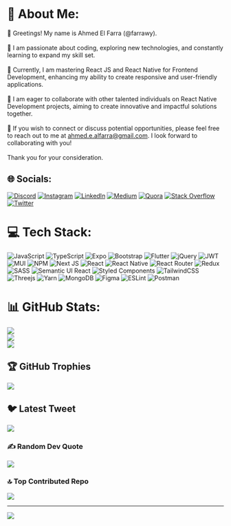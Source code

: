 # 💫 About Me:
👋 Greetings! My name is Ahmed El Farra (@farrawy).<br><br>🎯 I am passionate about coding, exploring new technologies, and constantly learning to expand my skill set.<br><br>🚀 Currently, I am mastering React JS and React Native for Frontend Development, enhancing my ability to create responsive and user-friendly applications.<br><br>🤝 I am eager to collaborate with other talented individuals on React Native Development projects, aiming to create innovative and impactful solutions together.<br><br>📧 If you wish to connect or discuss potential opportunities, please feel free to reach out to me at ahmed.e.alfarra@gmail.com. I look forward to collaborating with you!<br><br>Thank you for your consideration.


## 🌐 Socials:
[![Discord](https://img.shields.io/badge/Discord-%237289DA.svg?logo=discord&logoColor=white)](https://discord.gg/#7304) [![Instagram](https://img.shields.io/badge/Instagram-%23E4405F.svg?logo=Instagram&logoColor=white)](https://instagram.com/istashajr) [![LinkedIn](https://img.shields.io/badge/LinkedIn-%230077B5.svg?logo=linkedin&logoColor=white)](https://linkedin.com/in/ahmadalfarra) [![Medium](https://img.shields.io/badge/Medium-12100E?logo=medium&logoColor=white)](https://medium.com/@ahmed.e.alfarra) [![Quora](https://img.shields.io/badge/Quora-%23B92B27.svg?logo=Quora&logoColor=white)](https://quora.com/profile/Ahmed-Elfarra-4) [![Stack Overflow](https://img.shields.io/badge/-Stackoverflow-FE7A16?logo=stack-overflow&logoColor=white)](https://stackoverflow.com/users/17883294) [![Twitter](https://img.shields.io/badge/Twitter-%231DA1F2.svg?logo=Twitter&logoColor=white)](https://twitter.com/istashajr) 

# 💻 Tech Stack:
![JavaScript](https://img.shields.io/badge/javascript-%23323330.svg?style=plastic&logo=javascript&logoColor=%23F7DF1E) ![TypeScript](https://img.shields.io/badge/typescript-%23007ACC.svg?style=plastic&logo=typescript&logoColor=white) ![Expo](https://img.shields.io/badge/expo-1C1E24?style=plastic&logo=expo&logoColor=#D04A37) ![Bootstrap](https://img.shields.io/badge/bootstrap-%23563D7C.svg?style=plastic&logo=bootstrap&logoColor=white) ![Flutter](https://img.shields.io/badge/Flutter-%2302569B.svg?style=plastic&logo=Flutter&logoColor=white) ![jQuery](https://img.shields.io/badge/jquery-%230769AD.svg?style=plastic&logo=jquery&logoColor=white) ![JWT](https://img.shields.io/badge/JWT-black?style=plastic&logo=JSON%20web%20tokens) ![MUI](https://img.shields.io/badge/MUI-%230081CB.svg?style=plastic&logo=material-ui&logoColor=white) ![NPM](https://img.shields.io/badge/NPM-%23000000.svg?style=plastic&logo=npm&logoColor=white) ![Next JS](https://img.shields.io/badge/Next-black?style=plastic&logo=next.js&logoColor=white) ![React](https://img.shields.io/badge/react-%2320232a.svg?style=plastic&logo=react&logoColor=%2361DAFB) ![React Native](https://img.shields.io/badge/react_native-%2320232a.svg?style=plastic&logo=react&logoColor=%2361DAFB) ![React Router](https://img.shields.io/badge/React_Router-CA4245?style=plastic&logo=react-router&logoColor=white) ![Redux](https://img.shields.io/badge/redux-%23593d88.svg?style=plastic&logo=redux&logoColor=white) ![SASS](https://img.shields.io/badge/SASS-hotpink.svg?style=plastic&logo=SASS&logoColor=white) ![Semantic UI React](https://img.shields.io/badge/Semantic%20UI%20React-%2335BDB2.svg?style=plastic&logo=SemanticUIReact&logoColor=white) ![Styled Components](https://img.shields.io/badge/styled--components-DB7093?style=plastic&logo=styled-components&logoColor=white) ![TailwindCSS](https://img.shields.io/badge/tailwindcss-%2338B2AC.svg?style=plastic&logo=tailwind-css&logoColor=white) ![Threejs](https://img.shields.io/badge/threejs-black?style=plastic&logo=three.js&logoColor=white) ![Yarn](https://img.shields.io/badge/yarn-%232C8EBB.svg?style=plastic&logo=yarn&logoColor=white) ![MongoDB](https://img.shields.io/badge/MongoDB-%234ea94b.svg?style=plastic&logo=mongodb&logoColor=white) 	![Figma](https://img.shields.io/badge/figma-%23F24E1E.svg?style=plastic&logo=figma&logoColor=white) ![ESLint](https://img.shields.io/badge/ESLint-4B3263?style=plastic&logo=eslint&logoColor=white) ![Postman](https://img.shields.io/badge/Postman-FF6C37?style=plastic&logo=postman&logoColor=white)
# 📊 GitHub Stats:
![](https://github-readme-stats.vercel.app/api?username=farrawy&theme=dark&hide_border=true&include_all_commits=true&count_private=false)<br/>
![](https://github-readme-streak-stats.herokuapp.com/?user=farrawy&theme=dark&hide_border=true)<br/>
![](https://github-readme-stats.vercel.app/api/top-langs/?username=farrawy&theme=dark&hide_border=true&include_all_commits=true&count_private=false&layout=compact)

## 🏆 GitHub Trophies
![](https://github-profile-trophy.vercel.app/?username=farrawy&theme=onestar&no-frame=true&no-bg=true&margin-w=4)

## 🐦 Latest Tweet
[![](https://gtce.itsvg.in/api?username=istashajr)](https://github.com/VishwaGauravIn/github-twitter-card-embed)

### ✍️ Random Dev Quote
![](https://quotes-github-readme.vercel.app/api?type=horizontal&theme=dark)

### 🔝 Top Contributed Repo
![](https://github-contributor-stats.vercel.app/api?username=farrawy&limit=5&theme=dark&combine_all_yearly_contributions=true&no-frame=true)

---
[![](https://visitcount.itsvg.in/api?id=farrawy&icon=0&color=12)](https://visitcount.itsvg.in)

<!-- Proudly created with GPRM ( https://gprm.itsvg.in ) -->
